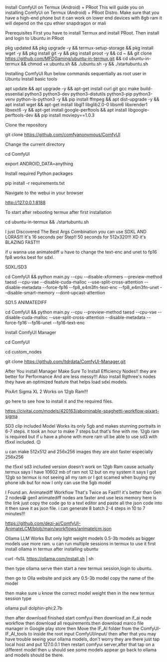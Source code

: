 Install ComfyUI on Termux (Android) + PRoot This will guide you on installing ComfyUi on Termux (Android) + PRoot Distro. Make sure that you have a high-end phone but it can work on lower end devices with 8gb ram it will depend on the cpu ethier snapdragon or mali

Prerequisites First you have to install Termux and install PRoot. Then install and login to Ubuntu in PRoot


pkg updated && pkg upgrade -y && termux-setup-storage && pkg install wget -y && pkg install git -y && pkg install proot -y && cd ~ && git clone https://github.com/MFDGaming/ubuntu-in-termux.git && cd ubuntu-in-termux && chmod +x ubuntu.sh && ./ubuntu.sh -y && ./startubuntu.sh

Installing ComfyUI Run below commands sequentially as root user in Ubuntu
Install basic tools

apt update && apt upgrade -y && apt-get install curl git gcc make build-essential python3 python3-dev python3-distutils python3-pip python3-venv python-is-python3 -y && pip install ffmpeg && apt dist-upgrade -y && apt install wget && apt-get install libgl1 libglib2.0-0 libsm6 libxrender1 libxext6 -y && apt-get install google-perftools &&
apt install libgoogle-perftools-dev && pip install moviepy==1.0.3


Clone the repository

git clone https://github.com/comfyanonymous/ComfyUI

Change the current directory

cd ComfyUI

export ANDROID_DATA=anything

Install required Python packages

pip install -r requirements.txt


Navigate to the webui in your browser

http://127.0.0.1:8188

To start after rebooting termux after first installation

cd ubuntu-in-termux && ./startubuntu.sh


I just Discovered The Best Args Combination you can use SDXL AND LORAS!!! It's 16 seconds per Step!! 50 seconds for 512x320!!! XD it's BLAZING FAST!!!

if u wanna use animatediff u have to change the text-enc and unet to fp16 fp8 works best for sdxl.


SDXL/SD3

cd ComfyUI && python main.py --cpu --disable-xformers --preview-method taesd --cpu-vae --disable-cuda-malloc --use-split-cross-attention --disable-metadata --force-fp16 --fp8_e4m3fn-text-enc --fp8_e4m3fn-unet --disable-smart-memory --dont-upcast-attention

SD1.5 ANIMATEDIFF 

cd ComfyUI && python main.py --cpu --preview-method taesd --cpu-vae --disable-cuda-malloc --use-split-cross-attention --disable-metadata --force-fp16 --fp16-unet --fp16-text-enc

Install ComfyUI Manager

cd ComfyUI

cd custom_nodes

git clone https://github.com/ltdrdata/ComfyUI-Manager.git


After You install Manager Make Sure To Install Efficiency Nodes!! they are better for Performance And are less messy!!! Also install Rgthree's nodes they have an optimized feature that helps load sdxl models.


PixArt Sigma XL 2 Works on 12gb Ram!!!

go here to see how to install it and the required files.

https://civitai.com/models/420163/abominable-spaghetti-workflow-pixart-sigma

SD3 clip included Model Works its only 5gb and makes stunning portraits in 6-7 steps. it took an hour to make 7 steps but that's fine with me. 12gb ram is required but if u have a phone with more ram ull be able to use sd3 with t5xxl included. 😉 

u can make 512x512 and 256x256 images they are alot faster especially 256x256

the t5xxl sd3 included version doesn't work on 12gb Ram cause actually termux says I have 10602 mb of ram not 12 but on my system it says I got 12gb so termux is not seeing all my ram or I got scamed when buying my phone idk but for now I only can use the 5gb model


I Found an. Animatediff Workflow That's Twice as Fast!!! it's better than Gen 2 nodes😁 gen1 animatediff nodes are faster and use less memory
here is the link just copy the code go to a text editor and paste all the json code into it then save it as json file. i can generate 8 batch 2-4 steps in 10 to 7 minutes!!!

https://github.com/dezi-ai/ComfyUI-AnimateLCM/blob/main/workflows/animatelcm.json


Ollama LLM Works But only light weight models 0.5-3b models as bigger models use more ram. u can run multiple sessions in termux to use it first install ollama in termux after installing  ubuntu

curl -fsSL https://ollama.com/install.sh | sh

then type ollama serve then start a new termux session,login to ubuntu.

then go to Olla website and pick any 0.5-3b model copy the name of the model

then make sure u know the correct model weight
then in the new termux session type

ollama pull dolphin-phi:2.7b

then after download finished start comfyui
then download an if_ai node workflow then download all requirements.then download marco file manager in Google play store then Move the IF_AI folder from the ComfyUI-IF_AI_tools to inside the root input ComfyUI/input/ then after that you may have trouble seeing your ollama models, don't worry they are there just tap local host and put 127.0.0.1 then restart comfyui server,after that tap on a different model then u should see some models appear go back to ollama and models should be there.



